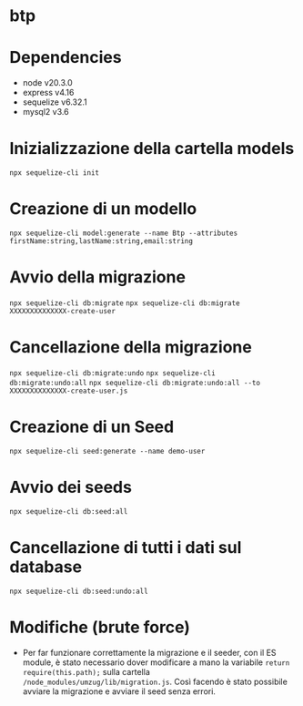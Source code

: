 # btp

# Dependencies
- node v20.3.0
- express v4.16
- sequelize v6.32.1
- mysql2 v3.6

# Inizializzazione della cartella models
`npx sequelize-cli init`

# Creazione di un modello
`npx sequelize-cli model:generate --name Btp --attributes firstName:string,lastName:string,email:string`

# Avvio della migrazione
`npx sequelize-cli db:migrate`
`npx sequelize-cli db:migrate XXXXXXXXXXXXXX-create-user`

# Cancellazione della migrazione
`npx sequelize-cli db:migrate:undo`
`npx sequelize-cli db:migrate:undo:all`
`npx sequelize-cli db:migrate:undo:all --to XXXXXXXXXXXXXX-create-user.js`

# Creazione di un Seed
`npx sequelize-cli seed:generate --name demo-user`

# Avvio dei seeds
`npx sequelize-cli db:seed:all`

# Cancellazione di tutti i dati sul database
`npx sequelize-cli db:seed:undo:all`

# Modifiche (brute force)
- Per far funzionare correttamente la migrazione e il seeder, con il ES module, è stato necessario dover modificare a mano la variabile `return require(this.path);` sulla cartella `/node_modules/umzug/lib/migration.js`.
Così facendo è stato possibile avviare la migrazione e avviare il seed senza errori.
